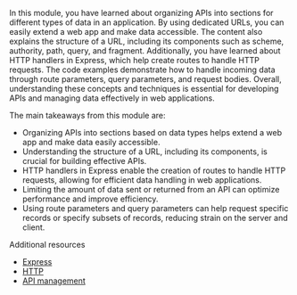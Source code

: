 In this module, you have learned about organizing APIs into sections for different types of data in an application. By using dedicated URLs, you can easily extend a web app and make data accessible. The content also explains the structure of a URL, including its components such as scheme, authority, path, query, and fragment. Additionally, you have learned about HTTP handlers in Express, which help create routes to handle HTTP requests. The code examples demonstrate how to handle incoming data through route parameters, query parameters, and request bodies. Overall, understanding these concepts and techniques is essential for developing APIs and managing data effectively in web applications.

The main takeaways from this module are:
- Organizing APIs into sections based on data types helps extend a web app and make data easily accessible.
- Understanding the structure of a URL, including its components, is crucial for building effective APIs.
- HTTP handlers in Express enable the creation of routes to handle HTTP requests, allowing for efficient data handling in web applications.
- Limiting the amount of data sent or returned from an API can optimize performance and improve efficiency.
- Using route parameters and query parameters can help request specific records or specify subsets of records, reducing strain on the server and client.

Additional resources

- [Express](https://expressjs.com/)
- [HTTP](https://developer.mozilla.org/en-US/docs/Web/HTTP)
- [API management](/azure/well-architected/service-guides/api-management/reliability)